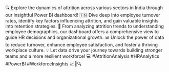 🔍 Explore the dynamics of attrition across various sectors in India through our insightful Power BI dashboard! 🇮🇳 Dive deep into employee turnover rates, identify key factors influencing attrition, and gain valuable insights into retention strategies. 💼 From analyzing attrition trends to understanding employee demographics, our dashboard offers a comprehensive view to guide HR decisions and organizational growth. 📊 Unlock the power of data to reduce turnover, enhance employee satisfaction, and foster a thriving workplace culture. 💡 Let data drive your journey towards building stronger teams and a more resilient workforce! 💻 #AttritionAnalysis #HRAnalytics #PowerBI #WorkforceInsights 📈💼🔍
